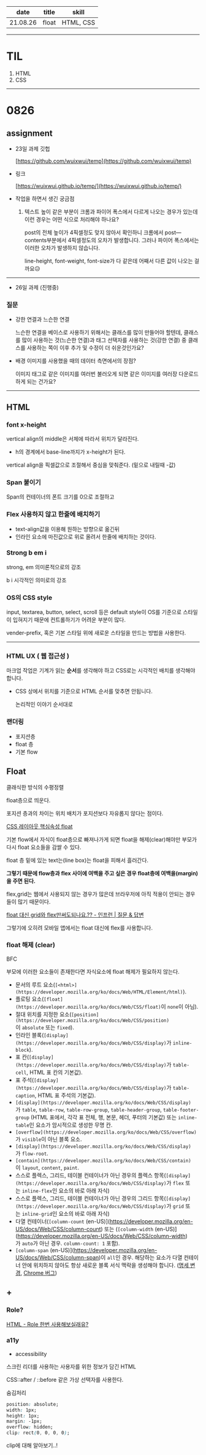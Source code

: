 |   date   | title |   skill   |
| :------: | :---: | :-------: |
| 21.08.26 | float | HTML, CSS |

---

# TIL

1. HTML
2. CSS

---

# 0826

## assignment

- 23일 과제 깃헙

  [https://github.com/wuixwui/temp](https://github.com/wuixwui/temp)

- 링크

  [https://wuixwui.github.io/temp/](https://wuixwui.github.io/temp/)

- 작업을 하면서 생긴 궁금점

  1. 텍스트 높이 같은 부분이 크롬과 파이어 폭스에서 다르게 나오는 경우가 있는데 이런 경우는 어떤 식으로 처리해야 하나요?

     post의 전체 높이가 4픽셀정도 맞지 않아서 확인하니 크롬에서 post—contents부분에서 4픽셀정도의 오차가 발생합니다. 그러나 파이어 폭스에서는 이러한 오차가 발생하지 않습니다.

     line-height, font-weight, font-size가 다 같은데 어째서 다른 값이 나오는 걸까요😥

---

- 26일 과제 (진행중)

### 질문

- 강한 연결과 느슨한 연결

  느슨한 연결을 베이스로 사용하기 위해서는 클래스를 많이 만들어야 할텐데, 클래스를 많이 사용하는 것(느슨한 연결)과 태그 선택자를 사용하는 것(강한 연결) 중 클래스를 사용하는 쪽이 이후 추가 및 수정이 더 쉬운것인가요?

- 배경 이미지를 사용했을 때의 데이터 측면에서의 장점?

  이미지 태그로 같은 이미지를 여러번 불러오게 되면 같은 이미지를 여러장 다운로드하게 되는 건가요?

---

## HTML

### font x-height

vertical align의 middle은 서체에 따라서 위치가 달라진다.

- h의 경계에서 base-line까지가 x-height가 된다.

vertical align을 픽셀값으로 조절해서 중심을 맞춰준다. (밑으로 내릴때 -값)

### Span 붙이기

Span의 컨테이너의 폰트 크기를 0으로 조절하고

### Flex 사용하지 않고 한줄에 배치하기

- text-align값을 이용해 원하는 방향으로 옮긴뒤
- 인라인 요소에 마진값으로 위로 올려서 한줄에 배치하는 것이다.

### Strong b em i

strong, em 의미론적으로의 강조

b i 시각적인 의미로의 강조

### OS의 CSS style

input, textarea, button, select, scroll 등은 default style이 OS를 기준으로 스타일이 입혀지기 때문에 컨트롤하기가 어려운 부분이 많다.

vender-prefix, 혹은 기본 스타일 위에 새로운 스타일을 만드는 방법을 사용한다.

---

### HTML UX ( 웹 접근성 )

마크업 작업은 기계가 읽는 **순서**를 생각해야 하고 CSS로는 시각적인 배치를 생각해야 합니다.

- CSS 상에서 위치를 기준으로 HTML 순서를 맞추면 안됩니다.

  논리적인 이야기 순서대로

### 랜더링

- 포지션층
- float 층
- 기본 flow

## Float

클래식한 방식의 수평정렬

float층으로 띄운다.

포지션 층과의 차이는 위치 배치가 포지션보다 자유롭지 않다는 점이다.

[CSS 레이아웃 핵심속성 float](https://jihyehwang09.github.io/2019/02/03/css-layout-float/)

기본 flow에서 자식이 float층으로 빠져나가게 되면 float을 해제(clear)해야만 부모가 다시 float 요소들을 감쌀 수 있다.

float 층 밑에 있는 text는(line box)는 float을 피해서 흘러간다.

**그렇기 때문에 flow층과 flex 사이에 여백을 주고 싶은 경우 float층에 여백을(margin)을 주면 된다.**

flex,grid는 웹에서 사용되지 않는 경우가 많은데 브라우저에 아직 적용이 안되는 경우들이 많기 때문이다.

[float 대신 grid와 flex만써도되나요.?? - 인프런 | 질문 & 답변](https://www.inflearn.com/questions/205288)

그렇기에 오히려 모바일 앱에서는 float 대신에 flex를 사용합니다.

### float 해제 (clear)

BFC

부모에 이러한 요소들이 존재한다면 자식요소에 float 해제가 필요하지 않는다.

[](https://developer.mozilla.org/ko/docs/Web/Guide/CSS/Block_formatting_context)

- 문서의 루트 요소(`[<html>](https://developer.mozilla.org/ko/docs/Web/HTML/Element/html)`).
- 플로팅 요소(`[float](https://developer.mozilla.org/ko/docs/Web/CSS/float)`이 `none`이 아님).
- 절대 위치를 지정한 요소(`[position](https://developer.mozilla.org/ko/docs/Web/CSS/position)`이 `absolute` 또는 `fixed`).
- 인라인 블록(`[display](https://developer.mozilla.org/ko/docs/Web/CSS/display)`가 `inline-block`).
- 표 칸(`[display](https://developer.mozilla.org/ko/docs/Web/CSS/display)`가 `table-cell`, HTML 표 칸의 기본값).
- 표 주석(`[display](https://developer.mozilla.org/ko/docs/Web/CSS/display)`가 `table-caption`, HTML 표 주석의 기본값).
- `[display](https://developer.mozilla.org/ko/docs/Web/CSS/display)`가 `table`, `table-row`, `table-row-group`, `table-header-group`, `table-footer-group` (HTML 표에서, 각각 표 전체, 행, 본문, 헤더, 푸터의 기본값) 또는 `inline-table`인 요소가 암시적으로 생성한 무명 칸.
- `[overflow](https://developer.mozilla.org/ko/docs/Web/CSS/overflow)`가 `visible`이 아닌 블록 요소.
- `[display](https://developer.mozilla.org/ko/docs/Web/CSS/display)`가 `flow-root`.
- `[contain](https://developer.mozilla.org/ko/docs/Web/CSS/contain)`이 `layout`, `content`, `paint`.
- 스스로 플렉스, 그리드, 테이블 컨테이너가 아닌 경우의 플렉스 항목(`[display](https://developer.mozilla.org/ko/docs/Web/CSS/display)`가 `flex` 또는 `inline-flex`인 요소의 바로 아래 자식)
- 스스로 플렉스, 그리드, 테이블 컨테이너가 아닌 경우의 그리드 항목(`[display](https://developer.mozilla.org/ko/docs/Web/CSS/display)`가 `grid` 또는 `inline-grid`인 요소의 바로 아래 자식)
- 다열 컨테이너(`[column-count` (en-US)](https://developer.mozilla.org/en-US/docs/Web/CSS/column-count) 또는 (`[column-width` (en-US)](https://developer.mozilla.org/en-US/docs/Web/CSS/column-width)가 `auto`가 아닌 경우. `column-count: 1` 포함).
- `[column-span` (en-US)](https://developer.mozilla.org/en-US/docs/Web/CSS/column-span)이 `all`인 경우. 해당하는 요소가 다열 컨테이너 안에 위치하지 않아도 항상 새로운 블록 서식 맥락을 생성해야 합니다. ([명세 변경](https://github.com/w3c/csswg-drafts/commit/a8634b96900279916bd6c505fda88dda71d8ec51), [Chrome 버그](https://bugs.chromium.org/p/chromium/issues/detail?id=709362))

## +

### Role?

[HTML - Role 한번 사용해보실래유?](https://happycording.tistory.com/entry/HTML-Role-%EC%99%9C-%EC%82%AC%EC%9A%A9%ED%95%B4%EC%95%BC%EB%A7%8C-%ED%95%98%EB%8A%94%EA%B0%80)

### a11y

- accessibility

스크린 리더를 사용하는 사용자를 위한 정보가 담긴 HTML

CSS::after / ::before 같은 가상 선택자를 사용한다.

숨김처리

```css
position: absolute;
width: 1px;
height: 1px;
margin: -1px;
overflow: hidden;
clip: rect(0, 0, 0, 0);
```

clip에 대해 알아보기..!
